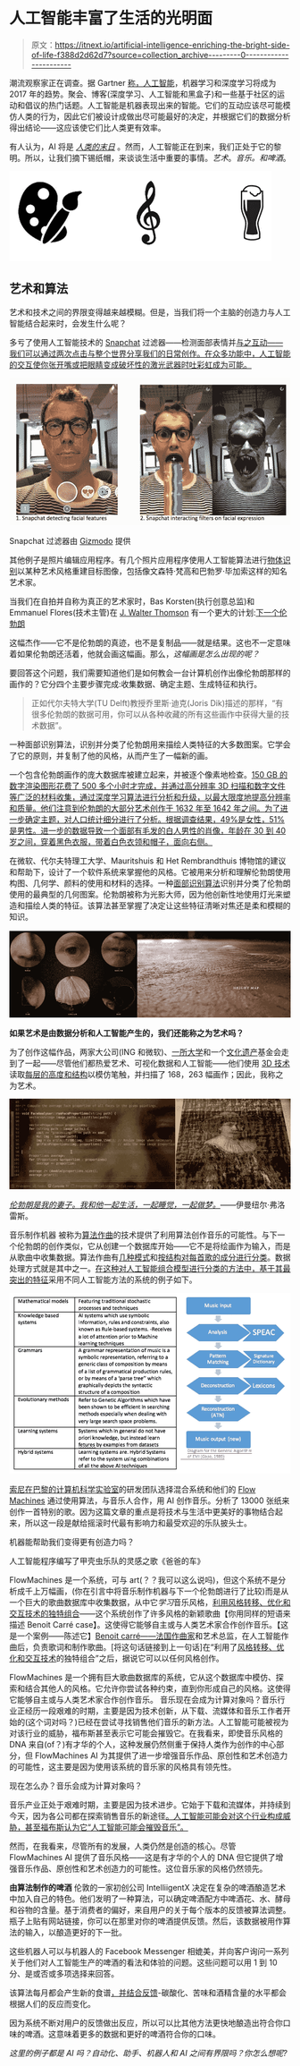 # 人工智能丰富了生活的光明面

> 原文：<https://itnext.io/artificial-intelligence-enriching-the-bright-side-of-life-f388d2d62d7?source=collection_archive---------0----------------------->

潮流观察家正在调查。据 Gartner [称，人工智能](http://www.dictionary.com/browse/artificial--intelligence)，机器学习和深度学习将成为 2017 年的趋势。聚会、博客(深度学习、人工智能和黑盒子)和一些基于社区的运动和倡议的热门话题。人工智能是机器表现出来的智能。它们的互动应该尽可能模仿人类的行为，因此它们被设计成做出尽可能最好的决定，并根据它们的数据分析得出结论——这应该使它们比人类更有效率。

有人认为，AI 将是 [*人类的末日*](http://www.bbc.com/news/technology-37713629) 。然而，人工智能正在到来，我们正处于它的黎明。所以，让我们摘下锡纸帽，来谈谈生活中重要的事情。*艺术*。*音乐。*和*啤酒*。

![](img/1ffa6bc16c62feba8a083b648a3a078d.png)

## 艺术和算法

艺术和技术之间的界限变得越来越模糊。但是，当我们将一个主脑的创造力与人工智能结合起来时，会发生什么呢？

多亏了使用人工智能技术的 [Snapchat](https://www.snapchat.com/) 过滤器——检测面部表情并[与之互动——我们可以通过两次点击与整个世界分享我们的日常创作。在众多功能中，人工智能的交互使你张开嘴或把眼睛变成破坏性的激光武器时吐彩虹成为可能。](https://petapixel.com/2016/06/30/snapchats-powerful-facial-recognition-technology-works/)

![](img/66a60bfc9d9fd32bd5e4ac8482c4f7fa.png)

Snapchat 过滤器由 [Gizmodo](https://ex1.linkit.nl/owa/redir.aspx?C=5X400IS9Y8mHhdpdhG-s5qWaiYzCNU4f-WbuD6Cm2-AQieFcUJzUCA..&URL=http%3a%2f%2fgizmodo.com%2fsnapchats-new-lenses-feature-is-utterly-horrifying-1730812605) 提供

其他例子是照片编辑应用程序。有几个照片应用程序使用人工智能算法进行[物体识别](http://people.cs.ubc.ca/~lowe/papers/iccv99.pdf)以某种艺术风格重建目标图像，包括像文森特·梵高和巴勃罗·毕加索这样的知名艺术家。

当我们在自拍并自称为真正的艺术家时，Bas Korsten(执行创意总监)和 Emmanuel Flores(技术主管)在 [J. Walter Thomson](http://jwt.amsterdam/en/home) 有一个更大的计划:[下一个伦勃朗](https://www.nextrembrandt.com/)

这幅杰作——它不是伦勃朗的真迹，也不是复制品——就是结果。这也不一定意味着如果伦勃朗还活着，他就会画这幅画。那么，*这幅画是怎么出现的呢？*

要回答这个问题，我们需要知道他们是如何教会一台计算机创作出像伦勃朗那样的画作的？它分四个主要步骤完成:收集数据、确定主题、生成特征和执行。

> 正如代尔夫特大学(TU Delft)教授乔里斯·迪克(Joris Dik)描述的那样，“有很多伦勃朗的数据可用，你可以从各种收藏的所有这些画作中获得大量的技术数据”。

一种面部识别算法，识别并分类了伦勃朗用来描绘人类特征的大多数图案。它学会了它的原则，并复制了他的风格，从而产生了一幅新的画。

一个包含伦勃朗画作的庞大数据库被建立起来，并被逐个像素地检查。[150 GB 的数字渲染图形花费了 500 多个小时才完成，并通过高分辨率 3D 扫描和数字文件等广泛的材料收集，通过深度学习算法进行分析和升级，以最大限度地提高分辨率和质量。他们注意到伦勃朗的大部分艺术创作于 1632 年至 1642 年之间。为了进一步确定主题，对人口统计细分进行了分析。根据调查结果，49%是女性，51%是男性。进一步的数据导致一个面部有毛发的白人男性的肖像，年龄在 30 到 40 岁之间，穿着黑色衣服，带着白色衣领和帽子，面向右侧。](https://www.nextrembrandt.com/chapter01)

在微软、代尔夫特理工大学、Mauritshuis 和 Het Rembrandthuis 博物馆的建议和帮助下，设计了一个软件系统来掌握他的风格。它被用来分析和理解伦勃朗使用构图、几何学、颜料的使用和材料的选择。一种[面部识别算法](https://www.nextrembrandt.com/chapter01)识别并分类了伦勃朗使用的最典型的几何图案。伦勃朗被称为光影大师，因为他创新性地使用灯光来塑造和描绘人类的特征。该算法甚至掌握了决定让这些特征清晰对焦还是柔和模糊的知识。

![](img/87735e1d5032f887708d914f03b4336c.png)

**如果艺术是由数据分析和人工智能产生的，我们还能称之为艺术吗？**

为了创作这幅作品，两家大公司(ING 和微软)、[一所大学](http://www.tudelft.nl/en/)和一个[文化遗产](http://www.rembrandthuis.nl/en/)基金会走到了一起——尽管他们都热爱艺术、可视化数据和人工智能——他们使用 [3D 技术](https://www.nextrembrandt.com/)读取[每层的高度和结构](https://www.nextrembrandt.com/)以模仿笔触，并扫描了 168，263 幅画作；因此，我称之为艺术。

![](img/a76cb0d1bf424e3f26e411eb415c89e3.png)

[*伦勃朗是我的妻子。我和他一起生活，一起睡觉，一起做梦。*](https://news.microsoft.com/europe/features/the-next-rembrandt-blurring-the-lines-between-art-technology-and-emotion-2/#hjKfi3gsRHEko1lA.99)——伊曼纽尔·弗洛雷斯。

音乐制作机器
被称为[算法作曲](https://www.cambridge.org/core/journals/organised-sound/article/algorithmic-composition-as-a-model-of-creativity/8C72F68D73DD7E57E1D6C5546CE68D0E)的技术提供了利用算法创作音乐的可能性。与下一个伦勃朗的创作类似，它从创建一个数据库开始——它不是将绘画作为输入，而是从歌曲中收集数据。算法作曲有[几种模式](http://www.doc.gold.ac.uk/~mas02gw/papers/AISB99b.pdf)和[按](http://www.doc.gold.ac.uk/~mas02gw/papers/AISB99b.pdf)[结构对每首歌的成分进行分类](http://www.doc.gold.ac.uk/~mas02gw/papers/AISB99b.pdf)。数据处理方式就是其中之一。[在这种对人工智能组合模型进行分类的方法中，基于其最](https://books.google.nl/books?id=0I9JDAAAQBAJ&pg=PA152&lpg=PA152&dq=mathematical+models+knowledge+based+systems+grammars+evolutionary+methods&source=bl&ots=_IrExbrEcO&sig=nf0iYgoNojVAEGNcIuArtCkpnTg&hl=nl&sa=X&ved=0ahUKEwid4-LdjaDTAhXhCMAKHR9sCbAQ6AEIKDAA#v=onepage&q=mathematical%20models%20knowledge%20based%20systems%20grammars%20evolutionary%20methods&f=false)[突出的特征](https://books.google.nl/books?id=0I9JDAAAQBAJ&lpg=PA152&ots=_IrExbrEcO&dq=mathematical%20models%20knowledge%20based%20systems%20grammars%20evolutionary%20methods&hl=nl&pg=PA152#v=onepage&q=mathematical%20models%20knowledge%20based%20systems%20grammars%20evolutionary%20methods&f=false)采用不同人工智能方法的系统的例子如下。

![](img/32be751c9bc6b033e8dba1f729734835.png)

[索尼在巴黎的计算机科学实验室](https://www.csl.sony.fr/music.php)的研发团队选择混合系统和他们的 [Flow Machines](http://www.flow-machines.com/) 通过使用算法，与音乐人合作，用 AI 创作音乐。分析了 13000 张纸来创作一首特别的歌。因为这篇文章的重点是将技术与生活中更美好的事物结合起来，所以这一段是献给摇滚时代最有影响力和最受欢迎的乐队披头士。

机器能帮助我们变得更有创造力吗？

人工智能程序编写了甲壳虫乐队的灵感之歌《爸爸的车》

FlowMachines 是一个系统，可与 art(？？我可以这么说吗)，但这个系统不是分析成千上万幅画，(你在引言中将音乐制作机器与下一个伦勃朗进行了比较)而是从一个巨大的歌曲数据库中收集数据，从中它*学习*音乐风格，[利用风格转移、优化和交互技术的独特组合](http://www.flow-machines.com/)——这个系统创作了许多风格的新颖歌曲【你用同样的短语来描述 Benoit Carré case】。这使得它能够自主或与人类艺术家合作创作音乐。【这是一个案例——陈述它】[Benoit carré——法国作曲家](https://benoitcarre.wordpress.com/)和艺术总监，在人工智能作曲后，负责歌词和制作歌曲。[将这句话链接到上一句话]在“利用了[风格转移、优化和交互技术](http://www.digitaltrends.com/music/sony-composes-music-artificial-intelligence-style-the-beatles/)的独特组合”之后，据说它可以以任何风格创作。

FlowMachines 是一个拥有巨大歌曲数据库的系统，它从这个数据库中模仿、探索和结合其他人的风格。它允许你尝试各种约束，直到你形成自己的风格。这使得它能够自主或与人类艺术家合作创作音乐。
音乐现在会成为计算对象吗？音乐行业正经历一段艰难的时期，主要是因为技术创新，从下载、流媒体和音乐工作者开始的(这个词对吗？)已经在尝试寻找销售他们音乐的新方法。人工智能可能被视为对该行业的威胁，福布斯甚至表示它可能会摧毁它。在我看来，即使音乐风格的 DNA 来自(of？)有才华的个人，这种发展仍然侧重于保持人类作为创作的中心部分，但 FlowMachines AI 为其提供了进一步增强音乐作品、原创性和艺术创造力的可能性，这主要是因为使用该系统的音乐家的风格具有领先性。

现在怎么办？音乐会成为计算对象吗？

音乐产业正处于艰难时期，主要是因为技术进步。它始于下载和流媒体，并持续到今天，因为各公司都在探索销售音乐的新途径[。人工智能可能会对这个行业构成威胁，甚至福布斯认为它“人工智能可能会摧毁音乐”。](http://tech.co/tech-music-industry-evolution-2015-02)

然而，在我看来，尽管所有的发展，人类仍然是创造的核心。尽管 FlowMachines AI 提供了音乐风格——这是有才华的个人的 DNA 但它提供了增强音乐作品、原创性和艺术创造力的可能性。这位音乐家的风格仍然领先。

**由算法制作的啤酒**
伦敦的一家初创公司 IntelliigentX 决定在复杂的啤酒酿造艺术中加入自己的特色。他们发明了一种算法，可以确定啤酒配方中啤酒花、水、酵母和谷物的含量。基于消费者的偏好，来自用户的关于每个版本的反馈被算法调整。瓶子上贴有网站链接，你可以在那里对你的啤酒提供反馈。然后，该数据被用作算法的输入，以酿造更好的下一批。

这些机器人可以与机器人的 Facebook Messenger 相媲美，并向客户询问一系列关于他们对人工智能生产的啤酒的看法和体验的问题。这些问题可以用 1 到 10 分、是或否或多项选择来回答。

该算法每月都会产生新的食谱[，并结合反馈](https://www.engadget.com/2016/07/07/intelligentx-brewing-beer-with-ai/)-碳酸化、苦味和酒精含量的水平都会根据人们的反应而变化。

因为系统不断对用户的反馈做出反应，所以可以比其他方法更快地酿造出符合你口味的啤酒。这意味着更多的数据和更好的啤酒符合你的口味。

*这里的例子都是 AI 吗？自动化、助手、机器人和 AI 之间有界限吗？你怎么想呢?*